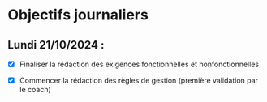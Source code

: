 # Objectifs journaliers

##  Lundi 21/10/2024 :


- [X] Finaliser la rédaction des exigences fonctionnelles et nonfonctionnelles
- [X] Commencer la rédaction des règles de gestion (première validation par le coach)

